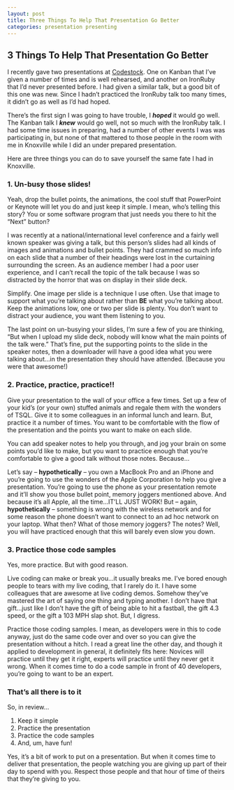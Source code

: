 ```yaml
---
layout: post
title: Three Things To Help That Presentation Go Better
categories: presentation presenting
---
```

## 3 Things To Help That Presentation Go Better

I recently gave two presentations at [Codestock](http://codestock.org/). One on Kanban that I’ve given a number of times and is well rehearsed, and another on IronRuby that I’d never presented before. I had given a similar talk, but a good bit of this one was new. Since I hadn’t practiced the IronRuby talk too many times, it didn’t go as well as I’d had hoped.

There’s the first sign I was going to have trouble, I **_hoped_** it would go well. The Kanban talk I **_knew_** would go well, not so much with the IronRuby talk. I had some time issues in preparing, had a number of other events I was was participating in, but none of that mattered to those people in the room with me in Knoxville while I did an under prepared presentation.

Here are three things you can do to save yourself the same fate I had in Knoxville.

### 1. Un-busy those slides!

Yeah, drop the bullet points, the animations, the cool stuff that PowerPoint or Keynote will let you do and just keep it simple. I mean, who’s telling this story? You or some software program that just needs you there to hit the “Next” button?

I was recently at a national/international level conference and a fairly well known speaker was giving a talk, but this person’s slides had all kinds of images and animations and bullet points. They had crammed so much info on each slide that a number of their headings were lost in the curtaining surrounding the screen. As an audience member I had a poor user experience, and I can’t recall the topic of the talk because I was so distracted by the horror that was on display in their slide deck.

Simplify. One image per slide is a technique I use often. Use that image to support what you’re talking about rather than **BE** what you’re talking about. Keep the animations low, one or two per slide is plenty. You don’t want to distract your audience, you want them listening to you.

The last point on un-busying your slides, I’m sure a few of you are thinking, “But when I upload my slide deck, nobody will know what the main points of the talk were.” That’s fine, put the supporting points to the slide in the speaker notes, then a downloader will have a good idea what you were talking about…in the presentation they should have attended. (Because you were that awesome!)

### 2. Practice, practice, practice!!

Give your presentation to the wall of your office a few times. Set up a few of your kid’s (or your own) stuffed animals and regale them with the wonders of TSQL. Give it to some colleagues in an informal lunch and learn. But, practice it a number of times. You want to be comfortable with the flow of the presentation and the points you want to make on each slide.

You can add speaker notes to help you through, and jog your brain on some points you’d like to make, but you want to practice enough that you’re comfortable to give a good talk without those notes. Because…

Let’s say – **hypothetically** – you own a MacBook Pro and an iPhone and you’re going to use the wonders of the Apple Corporation to help you give a presentation. You’re going to use the phone as your presentation remote and it’ll show you those bullet point, memory joggers mentioned above. And because it’s all Apple, all the time…IT’LL JUST WORK! But – again, **hypothetically** – something is wrong with the wireless network and for some reason the phone doesn’t want to connect to an ad hoc network on your laptop. What then? What of those memory joggers? The notes? Well, you will have practiced enough that this will barely even slow you down.

### 3. Practice those code samples

Yes, more practice. But with good reason.

Live coding can make or break you…it usually breaks me. I’ve bored enough people to tears with my live coding, that I rarely do it. I have some colleagues that are awesome at live coding demos. Somehow they’ve mastered the art of saying one thing and typing another. I don’t have that gift…just like I don’t have the gift of being able to hit a fastball, the gift 4.3 speed, or the gift a 103 MPH slap shot. But, I digress.

Practice those coding samples. I mean, as developers were in this to code anyway, just do the same code over and over so you can give the presentation without a hitch. I read a great line the other day, and though it applied to development in general, it definitely fits here: Novices will practice until they get it right, experts will practice until they never get it wrong. When it comes time to do a code sample in front of 40 developers, you’re going to want to be an expert.

### That’s all there is to it

So, in review…

1. Keep it simple
2. Practice the presentation
3. Practice the code samples
4. And, um, have fun!

Yes, it’s a bit of work to put on a presentation. But when it comes time to deliver that presentation, the people watching you are giving up part of their day to spend with you. Respect those people and that hour of time of theirs that they’re giving to you.
